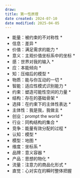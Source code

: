 ```yaml
---
draw:
title: 第一性原理
date created: 2024-07-10
date modified: 2025-04-05
---
```

* 能量：被约束的不对称性 *
* 信息：差异 *
* 价值：满足需求的能力 *
* 意义：主观价值坐标系中的坐标 *
* 感：世界对我的输入 *
* 应：本能倾向 *
* 知：压缩后的模型 *
* 物质：能与你互动的一切 *
* 智能：适应性模式识别能力 *
* 约束：塑造可能性空间的力量 *
* 结构：存在的基础骨架 *
* 选择：在约束下的主体性表达 *
* 主体性：我是我，我做主 *
* 创业：prompt the world *
* 行业：同构结构的集合 *
* 竞争：能量有效分配的过程 *
* 认知：模型 *
* 模型：地图 *
* 维度：坐标系 *
* 品牌：意义容器 *
* 产品：思想的物化 *
* 流量：注意力的商品化形式 *
* 直觉：心对实在的瞬时整体把握
